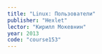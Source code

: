```yaml
---
title: "Linux: Пользователи"
publisher: "Hexlet"
lector: "Кирилл Мокевнин"
year: 2013
code: "course153"
---
```

